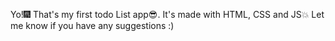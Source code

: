 Yo!🎆
That's my first todo List app😎.
It's made with HTML, CSS and JS💥
Let me know if you have any suggestions :)
